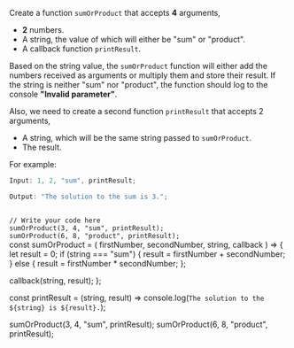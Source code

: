 Create a function `sumOrProduct` that accepts **4** arguments,

- **2** numbers.
- A string, the value of which will either be "sum" or "product".
- A callback function `printResult`.

Based on the string value, the `sumOrProduct` function will either add the numbers received as arguments or multiply them and store their result. If the string is neither "sum" nor "product", the function should log to the console **"Invalid parameter"**.

Also, we need to create a second function `printResult` that accepts 2 arguments,

- A string, which will be the same string passed to `sumOrProduct`.
- The result.

For example:

```js
Input: 1, 2, "sum", printResult;

Output: "The solution to the sum is 3.";
```

<codeblock language="javascript" type="exercise" testMode="fixedInput">
<code>
// Write your code here
sumOrProduct(3, 4, "sum", printResult);
sumOrProduct(6, 8, "product", printResult);
</code>
<solution>
const sumOrProduct = (
  firstNumber,
  secondNumber,
  string,
  callback
) => {
  let result = 0;
  if (string === "sum") {
    result = firstNumber + secondNumber;
  } else {
    result = firstNumber * secondNumber;
  };

callback(string, result);
};

const printResult = (string, result) => console.log(`The solution to the ${string} is ${result}.`);

sumOrProduct(3, 4, "sum", printResult);
sumOrProduct(6, 8, "product", printResult);

</solution>
</codeblock>
